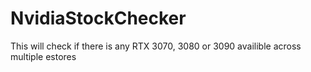 # NvidiaStockChecker
This will check if there is any RTX 3070, 3080 or 3090 availible across multiple estores
